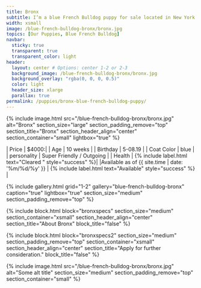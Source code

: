 ```yaml
---
title: Bronx
subtitle: I’m a blue French Bulldog puppy for sale located in New York City. I'm solid blue and nice & chubby.
width: xsmall
image: /blue-french-bulldog-bronx/bronx.jpg
topics: [Our Puppies, Blue French Bulldog]
navbar:
  sticky: true
  transparent: true
  transparent_color: light
header:
  layout: center # Options: center 1-2 or 2-3
  background_image: /blue-french-bulldog-bronx/bronx.jpg
  background_overlay: "rgba(0, 0, 0, 0.5)"
  color: light
  header_size: xlarge
  parallax: true
permalink: /puppies/bronx-blue-french-bulldog-puppy/
---
```


{% include image.html 
	src="/blue-french-bulldog-bronx/bronx.jpg"
  alt="Bronx"
  section_size="large"
  section_padding_remove="top"
  section_title="Bronx"
  section_header_align="center"
  section_container="small"
  lightbox="true"
%}


| Price | $4000:|
| Age     | 10 weeks  |
| Birthday     | 5-08.19   |
| Coat Color     | blue   |
| personality     | Super Friendly / Outgoing  |
| Health     |  {% include label.html text="Cleared " style="success" %}|
|Available as of {{ site.time | date: '%m/%d/%y' }}  | {% include label.html text="Available" style="success" %} |

{% include gallery.html 
	grid="1-2"
	gallery="blue-french-bulldog-bronx"
	caption="true"
	lightbox="true"
  section_size="medium"
  section_padding_remove="top"
%}

{% include block.html 
  block="bronxspecs"
  section_size="medium"
  section_container="xsmall"
  section_header_align="center"
  section_title="About Bronx"
  block_title="false"
%}


{% include block.html 
  block="bronxspecs2"
  section_size="medium"
  section_padding_remove="top"
  section_container="xsmall"
  section_header_align="center"
  section_title="Apply for further consideration."
  block_title="false"
%}

{% include image.html 
	src="/blue-french-bulldog-bronx/bronx.jpg"
  alt="Some alt title"
  section_size="medium"
  section_padding_remove="top"
  section_container="small"
%}